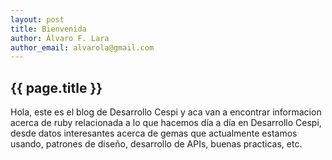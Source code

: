 ```yaml
---
layout: post
title: Bienvenida
author: Álvaro F. Lara
author_email: alvarola@gmail.com
---
```


## {{ page.title }}

Hola, este es el blog de Desarrollo Cespi y aca van a encontrar informacion
acerca de ruby relacionada a lo que hacemos d&iacute;a a d&iacute;a en
Desarrollo Cespi, desde datos interesantes acerca de gemas que actualmente
estamos usando, patrones de dise&ntilde;o, desarrollo de APIs, buenas
practicas, etc.
